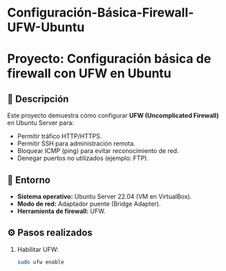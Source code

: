 # Configuración-Básica-Firewall-UFW-Ubuntu
# Proyecto: Configuración básica de firewall con UFW en Ubuntu

## 🔹 Descripción
Este proyecto demuestra cómo configurar **UFW (Uncomplicated Firewall)** en Ubuntu Server para:
- Permitir tráfico HTTP/HTTPS.
- Permitir SSH para administración remota.
- Bloquear ICMP (ping) para evitar reconocimiento de red.
- Denegar puertos no utilizados (ejemplo: FTP).

## 🔧 Entorno
- **Sistema operativo:** Ubuntu Server 22.04 (VM en VirtualBox).
- **Modo de red:** Adaptador puente (Bridge Adapter).
- **Herramienta de firewall:** UFW.

## ⚙️ Pasos realizados
1. Habilitar UFW:
   ```bash
   sudo ufw enable
